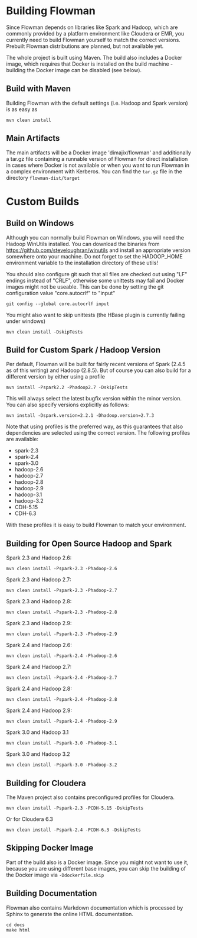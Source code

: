 # Building Flowman

Since Flowman depends on libraries like Spark and Hadoop, which are commonly provided by a platform environment like
Cloudera or EMR,  you currently need to build Flowman yourself to match the correct versions. Prebuilt Flowman
distributions are planned, but not available yet.

The whole project is built using Maven. The build also includes a Docker image, which requires that Docker
is installed on the build machine - building the Docker image can be disabled (see below).

## Build with Maven

Building Flowman with the default settings (i.e. Hadoop and Spark version) is as easy as

    mvn clean install

## Main Artifacts

The main artifacts will be a Docker image 'dimajix/flowman' and additionally a tar.gz file containing a runnable 
version of Flowman for direct installation in cases where Docker is not available or when you want to run Flowman 
in a complex environment with Kerberos. You can find the `tar.gz` file in the directory `flowman-dist/target`


# Custom Builds

## Build on Windows

Although you can normally build Flowman on Windows, you will need the Hadoop WinUtils installed. You can download
the binaries from https://github.com/steveloughran/winutils and install an appropriate version somewhere onto your 
machine. Do not forget to set the HADOOP_HOME environment variable to the installation directory of these utils!

You should also configure git such that all files are checked out using "LF" endings instead of "CRLF", otherwise
some unittests may fail and Docker images might not be useable. This can be done by setting the git configuration
value "core.autocrlf" to "input"

    git config --global core.autocrlf input
    
You might also want to skip unittests (the HBase plugin is currently failing under windows)

    mvn clean install -DskipTests    


## Build for Custom Spark / Hadoop Version

Per default, Flowman will be built for fairly recent versions of Spark (2.4.5 as of this writing) and Hadoop (2.8.5). 
But of course you can also build for a different version by either using a profile
    
    mvn install -Pspark2.2 -Phadoop2.7 -DskipTests
    
This will always select the latest bugfix version within the minor version. You can also specify versions explicitly 
as follows:    

    mvn install -Dspark.version=2.2.1 -Dhadoop.version=2.7.3
        
Note that using profiles is the preferred way, as this guarantees that also dependencies are selected
using the correct version. The following profiles are available:

* spark-2.3
* spark-2.4
* spark-3.0
* hadoop-2.6
* hadoop-2.7
* hadoop-2.8
* hadoop-2.9
* hadoop-3.1
* hadoop-3.2
* CDH-5.15
* CDH-6.3

With these profiles it is easy to build Flowman to match your environment. 

## Building for Open Source Hadoop and Spark

Spark 2.3 and Hadoop 2.6:

    mvn clean install -Pspark-2.3 -Phadoop-2.6
    
Spark 2.3 and Hadoop 2.7:
    
    mvn clean install -Pspark-2.3 -Phadoop-2.7

Spark 2.3 and Hadoop 2.8:

    mvn clean install -Pspark-2.3 -Phadoop-2.8

Spark 2.3 and Hadoop 2.9:

    mvn clean install -Pspark-2.3 -Phadoop-2.9

Spark 2.4 and Hadoop 2.6:

    mvn clean install -Pspark-2.4 -Phadoop-2.6
    
Spark 2.4 and Hadoop 2.7:

    mvn clean install -Pspark-2.4 -Phadoop-2.7

Spark 2.4 and Hadoop 2.8:

    mvn clean install -Pspark-2.4 -Phadoop-2.8

Spark 2.4 and Hadoop 2.9:

    mvn clean install -Pspark-2.4 -Phadoop-2.9

Spark 3.0 and Hadoop 3.1

    mvn clean install -Pspark-3.0 -Phadoop-3.1

Spark 3.0 and Hadoop 3.2

    mvn clean install -Pspark-3.0 -Phadoop-3.2

## Building for Cloudera

The Maven project also contains preconfigured profiles for Cloudera.

    mvn clean install -Pspark-2.3 -PCDH-5.15 -DskipTests
    
Or for Cloudera 6.3 

    mvn clean install -Pspark-2.4 -PCDH-6.3 -DskipTests


## Skipping Docker Image

Part of the build also is a Docker image. Since you might not want to use it, because you are using different base
images, you can skip the building of the Docker image via `-Ddockerfile.skip`

## Building Documentation

Flowman also contains Markdown documentation which is processed by Sphinx to generate the online HTML documentation.

    cd docs
    make html
